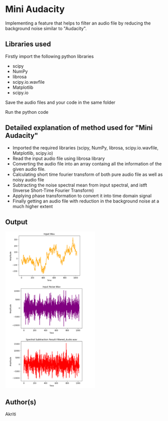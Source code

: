 

# Mini Audacity
Implementing a feature that helps to filter an audio file by reducing the background noise similar to "Audacity".


## Libraries used
Firstly import the following python libraries 
* scipy
* NumPy
* librosa
* scipy.io.wavfile
* Matplotlib
* scipy.io

Save the audio files and your code in the same folder

Run the python code

## Detailed explanation of method used for "Mini Audacity" 

* Imported the required libraries (scipy, NumPy, librosa, scipy.io.wavfile, Matplotlib, scipy.io)
* Read the input audio file using librosa library
* Converting the audio file into an array containg all the information of the given audio file.
* Calculating short time fourier transform of both pure audio file as well as noisy audio file 
* Subtracting the noise spectral mean from input spectral, and istft (Inverse Short-Time Fourier Transform)
* Applying phase transformation to convert it into time domain signal
* Finally getting an audio file with reduction in the background noise at a much higher extent

## Output

<img src="Graphs/Graphs.jpg" height="500px">

## Author(s)

Akriti




